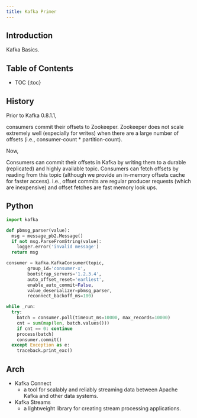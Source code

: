 ```yaml
---
title: Kafka Primer
---
```


## Introduction

Kafka Basics.

## Table of Contents

* TOC
{:toc}

<!--more-->

## History

Prior to Kafka 0.8.1.1, 

>
consumers commit their offsets to Zookeeper. Zookeeper does not scale extremely well (especially for writes) when there are a large number of offsets (i.e., consumer-count * partition-count).

Now,

>
Consumers can commit their offsets in Kafka by writing them to a durable (replicated) and highly available topic.
Consumers can fetch offsets by reading from this topic (although we provide an in-memory offsets cache for faster access).
i.e., offset commits are regular producer requests (which are inexpensive) and offset fetches are fast memory look ups.

## Python

```python
import kafka

def pbmsg_parser(value):
  msg = message_pb2.Message()
  if not msg.ParseFromString(value):
    logger.error('invalid message')
  return msg

consumer = kafka.KafkaConsumer(topic,
		group_id='consumer-x',
		bootstrap_servers='1.2.3.4',
		auto_offset_reset='earliest',
		enable_auto_commit=False,
		value_deserializer=pbmsg_parser,
		reconnect_backoff_ms=100)

while _run:
  try:
    batch = consumer.poll(timeout_ms=10000, max_records=10000)
    cnt = sum(map(len, batch.values()))
    if cnt == 0: continue
    process(batch)
    consumer.commit()
  except Exception as e:
    traceback.print_exc()
```

## Arch

* Kafka Connect
	* a tool for scalably and reliably streaming data between Apache Kafka and other data systems.
* Kafka Streams
	* a lightweight library for creating stream processing applications.

